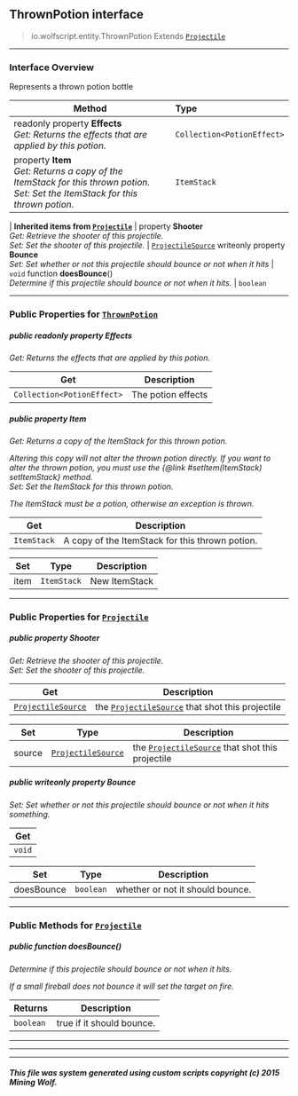 ## ThrownPotion __interface__

>io.wolfscript.entity.ThrownPotion
>Extends [`Projectile`](Projectile.md)

---

### Interface Overview

Represents a thrown potion bottle

Method | Type   
--- | :--- 
 readonly property __Effects__ <br> _Get: Returns the effects that are applied by this potion._ | `Collection<PotionEffect>`
  property __Item__ <br> _Get: Returns a copy of the ItemStack for this thrown potion.<br>Set: Set the ItemStack for this thrown potion._ | `ItemStack`
 |
__Inherited items from [`Projectile`](Projectile.md)__ |
  property __Shooter__ <br> _Get: Retrieve the shooter of this projectile.<br>Set: Set the shooter of this projectile._ | [`ProjectileSource`](../projectiles/ProjectileSource.md)
 writeonly property __Bounce__ <br> _Set: Set whether or not this projectile should bounce or not when it hits_ | `void`
 function __doesBounce__() <br> _Determine if this projectile should bounce or not when it hits._ | `boolean`





---


### Public Properties for [`ThrownPotion`](ThrownPotion.md)

##### <a id='effects'></a>public  readonly property __Effects__

_Get: Returns the effects that are applied by this potion._

Get | Description
--- | --- 
`Collection<PotionEffect>` | The potion effects



##### <a id='item'></a>public   property __Item__

_Get: Returns a copy of the ItemStack for this thrown potion. <p> Altering this copy will not alter the thrown potion directly. If you want to alter the thrown potion, you must use the {@link #setItem(ItemStack) setItemStack} method.<br>Set: Set the ItemStack for this thrown potion. <p> The ItemStack must be a potion, otherwise an exception is thrown._

Get | Description
--- | --- 
`ItemStack` | A copy of the ItemStack for this thrown potion.

Set | Type | Description  
--- | --- | --- 
item | `ItemStack` | New ItemStack


---

### Public Properties for [`Projectile`](Projectile.md)

##### <a id='shooter'></a>public   property __Shooter__

_Get: Retrieve the shooter of this projectile.<br>Set: Set the shooter of this projectile._

Get | Description
--- | --- 
[`ProjectileSource`](../projectiles/ProjectileSource.md) | the [`ProjectileSource`](../projectiles/ProjectileSource.md) that shot this projectile

Set | Type | Description  
--- | --- | --- 
source | [`ProjectileSource`](../projectiles/ProjectileSource.md) | the [`ProjectileSource`](../projectiles/ProjectileSource.md) that shot this projectile


##### <a id='bounce'></a>public  writeonly property __Bounce__

_Set: Set whether or not this projectile should bounce or not when it hits something._

Get | 
--- | 
`void` |

Set | Type | Description  
--- | --- | --- 
doesBounce | `boolean` | whether or not it should bounce.


---

### Public Methods for [`Projectile`](Projectile.md)

##### <a id='doesbounce'></a>public  function __doesBounce__()

_Determine if this projectile should bounce or not when it hits. <p> If a small fireball does not bounce it will set the target on fire._

Returns | Description
--- | --- 
`boolean` | true if it should bounce.


---
---


---


##### This file was system generated using custom scripts copyright (c) 2015 Mining Wolf.
	

